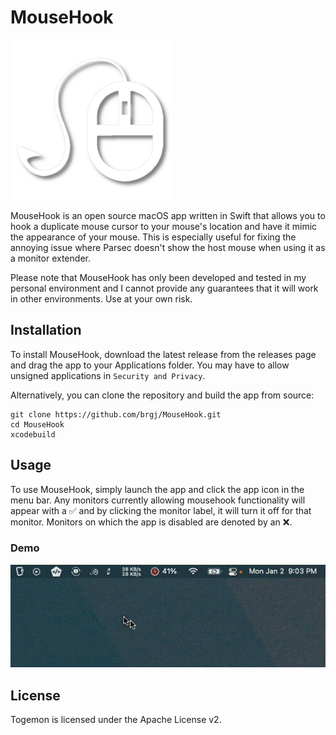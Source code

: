 # MouseHook

<img src="Media/mousehook-icon-1024x1024.png" width="256">

MouseHook is an open source macOS app written in Swift that allows you to hook a duplicate mouse cursor to your mouse's location and have it mimic the appearance of your mouse. This is especially useful for fixing the annoying issue where Parsec doesn't show the host mouse when using it as a monitor extender.

Please note that MouseHook has only been developed and tested in my personal environment and I cannot provide any guarantees that it will work in other environments. Use at your own risk.

## Installation

To install MouseHook, download the latest release from the releases page and drag the app to your Applications folder. You may have to allow unsigned applications in `Security and Privacy`.

Alternatively, you can clone the repository and build the app from source:

```
git clone https://github.com/brgj/MouseHook.git
cd MouseHook
xcodebuild
```

## Usage

To use MouseHook, simply launch the app and click the app icon in the menu bar. Any monitors currently allowing mousehook functionality will appear with a ✅ and by clicking the monitor label, it will turn it off for that monitor. Monitors on which the app is disabled are denoted by an ❌.

### Demo

![Demo](Media/mousehook-demo.gif)

## License

Togemon is licensed under the Apache License v2.
